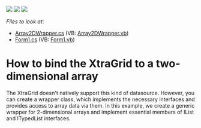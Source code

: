 <!-- default badges list -->
![](https://img.shields.io/endpoint?url=https://codecentral.devexpress.com/api/v1/VersionRange/128625819/13.1.4%2B)
[![](https://img.shields.io/badge/Open_in_DevExpress_Support_Center-FF7200?style=flat-square&logo=DevExpress&logoColor=white)](https://supportcenter.devexpress.com/ticket/details/E1075)
[![](https://img.shields.io/badge/📖_How_to_use_DevExpress_Examples-e9f6fc?style=flat-square)](https://docs.devexpress.com/GeneralInformation/403183)
<!-- default badges end -->
<!-- default file list -->
*Files to look at*:

* [Array2DWrapper.cs](./CS/WindowsApplication167/Array2DWrapper.cs) (VB: [Array2DWrapper.vb](./VB/WindowsApplication167/Array2DWrapper.vb))
* [Form1.cs](./CS/WindowsApplication167/Form1.cs) (VB: [Form1.vb](./VB/WindowsApplication167/Form1.vb))
<!-- default file list end -->
# How to bind the XtraGrid to a two-dimensional array


<p>The XtraGrid doesn't natively support this kind of datasource. However, you can create a wrapper class, which implements the necessary interfaces and provides access to array data via them. In this example, we create a generic wrapper for 2-dimensional arrays and implement essential members of IList and ITypedList interfaces.</p>

<br/>


